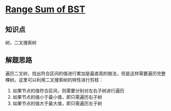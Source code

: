 # [Range Sum of BST](https://leetcode.com/problems/range-sum-of-bst/)

## 知识点

树，二叉搜索树

## 解题思路

遍历二叉树，找出符合区间的值进行累加是最直观的做法，但是这样需要遍历完整棵树。这里可以利用二叉搜索树的特性进行剪枝：

1. 如果节点的值符合区间，则需要分别对左右子树进行遍历
2. 如果节点的值小于最小值，即只需遍历右子树
3. 如果节点的值大于最大值，即只需遍历左子树

